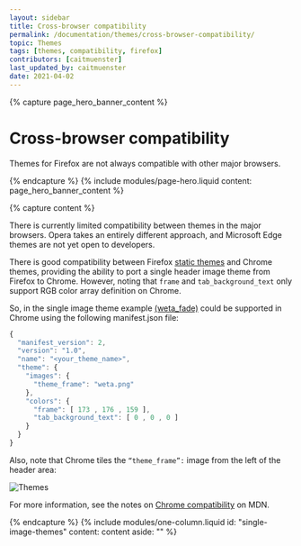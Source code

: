 ```yaml
---
layout: sidebar
title: Cross-browser compatibility
permalink: /documentation/themes/cross-browser-compatibility/
topic: Themes
tags: [themes, compatibility, firefox]
contributors: [caitmuenster]
last_updated_by: caitmuenster
date: 2021-04-02 
---
```


<!-- Page Hero Banner -->

{% capture page_hero_banner_content %}

# Cross-browser compatibility
Themes for Firefox are not always compatible with other major browsers. 

{% endcapture %}
{% include modules/page-hero.liquid
    content: page_hero_banner_content
%}

<!-- End Page Hero Banner -->

<!-- Single Column Body Module -->

{% capture content %}

There is currently limited compatibility between themes in the major browsers. Opera takes an entirely different approach, and Microsoft Edge themes are not yet open to developers.

There is good compatibility between Firefox [static themes](/documentation/themes/static-themes/) and Chrome themes, providing the ability to port a single header image theme from Firefox to Chrome. However, noting that `frame` and `tab_background_text` only support RGB color array definition on Chrome.

So, in the single image theme example [(weta_fade)](https://github.com/mdn/webextensions-examples/tree/master/themes/weta_fade) could be supported in Chrome using the following manifest.json file:

 <!-- Syntax Highlighting -->

```js
{
  "manifest_version": 2,
  "version": "1.0",
  "name": "<your_theme_name>",
  "theme": {
    "images": {
      "theme_frame": "weta.png"
    },
    "colors": {
      "frame": [ 173 , 176 , 159 ],
      "tab_background_text": [ 0 , 0 , 0 ]
    }
  }
}
```
<!-- END: Syntax Highlighting -->

Also, note that Chrome tiles the `“theme_frame”:` image from the left of the header area: 

![Themes](/assets/img/documentation/themes/chrome_theme_example.png)

For more information, see the notes on [Chrome compatibility](https://developer.mozilla.org/docs/Mozilla/Add-ons/WebExtensions/manifest.json/theme#chrome_compatibility) on MDN.

{% endcapture %}
{% include modules/one-column.liquid
  id: "single-image-themes"
  content: content
  aside: ""
%}

<!-- END: Single Column Body Module -->